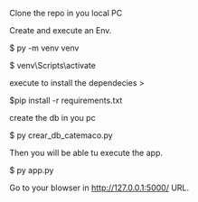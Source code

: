 

Clone the repo in you local PC

Create and execute an Env. 

$ py -m venv venv


$ venv\Scripts\activate

execute to install the dependecies > 

$pip install -r requirements.txt

create the db in you pc

$ py crear_db_catemaco.py

Then you will be able tu execute the app. 

$ py app.py

Go to your blowser in http://127.0.0.1:5000/ URL. 